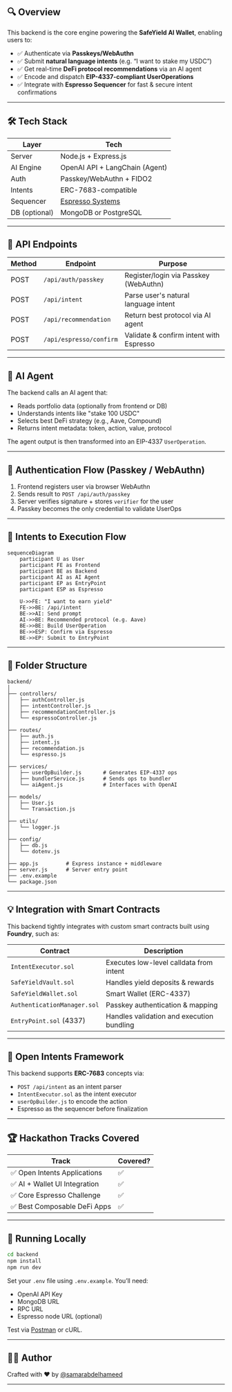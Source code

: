 ## 🔍 Overview

This backend is the core engine powering the **SafeYield AI Wallet**, enabling users to:

- ✅ Authenticate via **Passkeys/WebAuthn**
- ✅ Submit **natural language intents** (e.g. “I want to stake my USDC”)
- ✅ Get real-time **DeFi protocol recommendations** via an AI agent
- ✅ Encode and dispatch **EIP-4337-compliant UserOperations**
- ✅ Integrate with **Espresso Sequencer** for fast & secure intent confirmations

---

## 🛠️ Tech Stack

| Layer         | Tech                                     |
| ------------- | ---------------------------------------- |
| Server        | Node.js + Express.js                     |
| AI Engine     | OpenAI API + LangChain (Agent)           |
| Auth          | Passkey/WebAuthn + FIDO2                 |
| Intents       | ERC-7683-compatible                      |
| Sequencer     | [Espresso Systems](https://espresso.xyz) |
| DB (optional) | MongoDB or PostgreSQL                    |

---

## 🧭 API Endpoints

| Method | Endpoint                | Purpose                                 |
| ------ | ----------------------- | --------------------------------------- |
| POST   | `/api/auth/passkey`     | Register/login via Passkey (WebAuthn)   |
| POST   | `/api/intent`           | Parse user's natural language intent    |
| POST   | `/api/recommendation`   | Return best protocol via AI agent       |
| POST   | `/api/espresso/confirm` | Validate & confirm intent with Espresso |

---

## 🤖 AI Agent

The backend calls an AI agent that:

- Reads portfolio data (optionally from frontend or DB)
- Understands intents like "stake 100 USDC"
- Selects best DeFi strategy (e.g., Aave, Compound)
- Returns intent metadata: token, action, value, protocol

The agent output is then transformed into an EIP-4337 `UserOperation`.

---

## 🔐 Authentication Flow (Passkey / WebAuthn)

1. Frontend registers user via browser WebAuthn
2. Sends result to `POST /api/auth/passkey`
3. Server verifies signature + stores `verifier` for the user
4. Passkey becomes the only credential to validate UserOps

---

## 🔄 Intents to Execution Flow

```mermaid
sequenceDiagram
    participant U as User
    participant FE as Frontend
    participant BE as Backend
    participant AI as AI Agent
    participant EP as EntryPoint
    participant ESP as Espresso

    U->>FE: "I want to earn yield"
    FE->>BE: /api/intent
    BE->>AI: Send prompt
    AI->>BE: Recommended protocol (e.g. Aave)
    BE->>BE: Build UserOperation
    BE->>ESP: Confirm via Espresso
    BE->>EP: Submit to EntryPoint
```

---

## 📁 Folder Structure

```
backend/
│
├── controllers/
│   ├── authController.js
│   ├── intentController.js
│   ├── recommendationController.js
│   └── espressoController.js
│
├── routes/
│   ├── auth.js
│   ├── intent.js
│   ├── recommendation.js
│   └── espresso.js
│
├── services/
│   ├── userOpBuilder.js       # Generates EIP-4337 ops
│   ├── bundlerService.js      # Sends ops to bundler
│   └── aiAgent.js             # Interfaces with OpenAI
│
├── models/
│   ├── User.js
│   └── Transaction.js
│
├── utils/
│   └── logger.js
│
├── config/
│   ├── db.js
│   └── dotenv.js
│
├── app.js         # Express instance + middleware
├── server.js      # Server entry point
├── .env.example
└── package.json
```

---

## 💡 Integration with Smart Contracts

This backend tightly integrates with custom smart contracts built using **Foundry**, such as:

| Contract                    | Description                               |
| --------------------------- | ----------------------------------------- |
| `IntentExecutor.sol`        | Executes low-level calldata from intent   |
| `SafeYieldVault.sol`        | Handles yield deposits & rewards          |
| `SafeYieldWallet.sol`       | Smart Wallet (ERC-4337)                   |
| `AuthenticationManager.sol` | Passkey authentication & mapping          |
| `EntryPoint.sol` (4337)     | Handles validation and execution bundling |

---

## 🧩 Open Intents Framework

This backend supports **ERC-7683** concepts via:

- `POST /api/intent` as an intent parser
- `IntentExecutor.sol` as the intent executor
- `userOpBuilder.js` to encode the action
- Espresso as the sequencer before finalization

---

## 🏆 Hackathon Tracks Covered

| Track                         | Covered? |
| ----------------------------- | -------- |
| ✅ Open Intents Applications  | ✅       |
| ✅ AI + Wallet UI Integration | ✅       |
| ✅ Core Espresso Challenge    | ✅       |
| ✅ Best Composable DeFi Apps  | ✅       |

---

## 🚀 Running Locally

```bash
cd backend
npm install
npm run dev
```

Set your `.env` file using `.env.example`. You’ll need:

- OpenAI API Key
- MongoDB URL
- RPC URL
- Espresso node URL (optional)

Test via [Postman](https://postman.com) or cURL.

---

## 👩‍💻 Author

Crafted with ❤️ by [@samarabdelhameed](https://github.com/samarabdelhameed)

---

```

```

